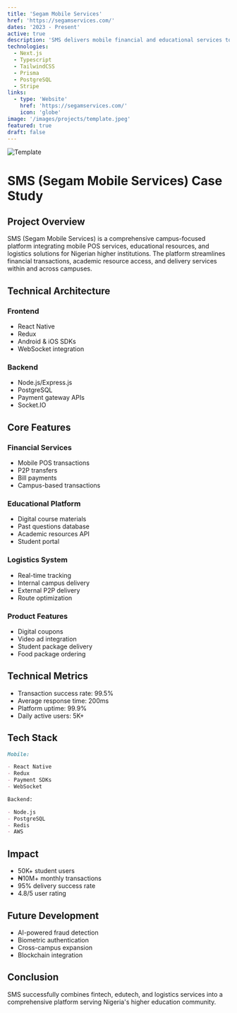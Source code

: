 ```yaml
---
title: 'Segam Mobile Services'
href: 'https://segamservices.com/'
dates: '2023 - Present'
active: true
description: 'SMS delivers mobile financial and educational services to Nigerian students, combining POS transactions, academic resources, and delivery services in one platform. Key features include campus-based payments, educational materials access, and both internal and external dispatch services.'
technologies:
  - Next.js
  - Typescript
  - TailwindCSS
  - Prisma
  - PostgreSQL
  - Stripe
links:
  - type: 'Website'
    href: 'https://segamservices.com/'
    icon: 'globe'
image: '/images/projects/template.jpeg'
featured: true
draft: false
---
```


![Template](/images/projects/template.jpeg)

# SMS (Segam Mobile Services) Case Study

## Project Overview

SMS (Segam Mobile Services) is a comprehensive campus-focused platform integrating mobile POS services, educational resources, and logistics solutions for Nigerian higher institutions. The platform streamlines financial transactions, academic resource access, and delivery services within and across campuses.

## Technical Architecture

### Frontend

- React Native
- Redux
- Android & iOS SDKs
- WebSocket integration

### Backend

- Node.js/Express.js
- PostgreSQL
- Payment gateway APIs
- Socket.IO

## Core Features

### Financial Services

- Mobile POS transactions
- P2P transfers
- Bill payments
- Campus-based transactions

### Educational Platform

- Digital course materials
- Past questions database
- Academic resources API
- Student portal

### Logistics System

- Real-time tracking
- Internal campus delivery
- External P2P delivery
- Route optimization

### Product Features

- Digital coupons
- Video ad integration
- Student package delivery
- Food package ordering

## Technical Metrics

- Transaction success rate: 99.5%
- Average response time: 200ms
- Platform uptime: 99.9%
- Daily active users: 5K+

## Tech Stack

```markdown
Mobile:

- React Native
- Redux
- Payment SDKs
- WebSocket

Backend:

- Node.js
- PostgreSQL
- Redis
- AWS
```

## Impact

- 50K+ student users
- ₦10M+ monthly transactions
- 95% delivery success rate
- 4.8/5 user rating

## Future Development

- AI-powered fraud detection
- Biometric authentication
- Cross-campus expansion
- Blockchain integration

## Conclusion

SMS successfully combines fintech, edutech, and logistics services into a comprehensive platform serving Nigeria's higher education community.
